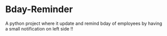 # Bday-Reminder
A python project where it  update and remind bday of employees   by having a small notification on left side  !!
